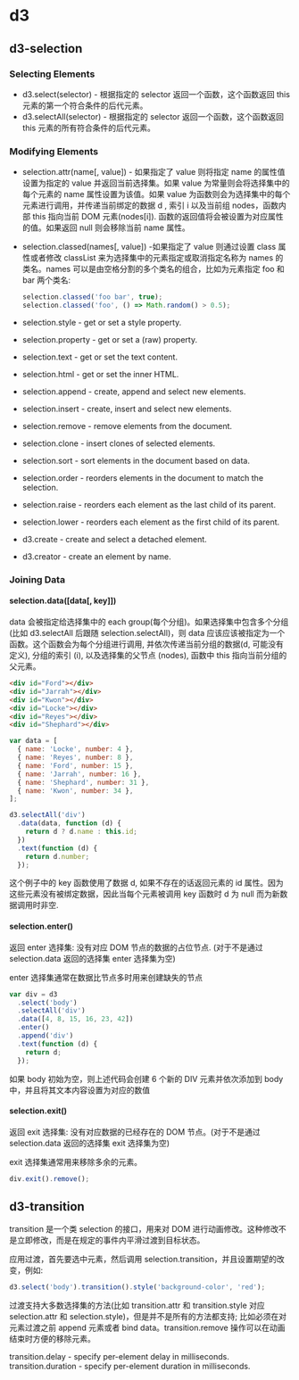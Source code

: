 # d3

## d3-selection

### Selecting Elements

- d3.select(selector) - 根据指定的 selector 返回一个函数，这个函数返回 this 元素的第一个符合条件的后代元素。
- d3.selectAll(selector) - 根据指定的 selector 返回一个函数，这个函数返回 this 元素的所有符合条件的后代元素。

### Modifying Elements

- selection.attr(name[, value]) - 如果指定了 value 则将指定 name 的属性值设置为指定的 value 并返回当前选择集。如果 value 为常量则会将选择集中的每个元素的 name 属性设置为该值。如果 value 为函数则会为选择集中的每个元素进行调用，并传递当前绑定的数据 d , 索引 i 以及当前组 nodes，函数内部 this 指向当前 DOM 元素(nodes[i]). 函数的返回值将会被设置为对应属性的值。如果返回 null 则会移除当前 name 属性。
- selection.classed(names[, value]) -如果指定了 value 则通过设置 class 属性或者修改 classList 来为选择集中的元素指定或取消指定名称为 names 的类名。names 可以是由空格分割的多个类名的组合，比如为元素指定 foo 和 bar 两个类名:

  ```js
  selection.classed('foo bar', true);
  selection.classed('foo', () => Math.random() > 0.5);
  ```

- selection.style - get or set a style property.
- selection.property - get or set a (raw) property.
- selection.text - get or set the text content.
- selection.html - get or set the inner HTML.
- selection.append - create, append and select new elements.
- selection.insert - create, insert and select new elements.
- selection.remove - remove elements from the document.
- selection.clone - insert clones of selected elements.
- selection.sort - sort elements in the document based on data.
- selection.order - reorders elements in the document to match the selection.
- selection.raise - reorders each element as the last child of its parent.
- selection.lower - reorders each element as the first child of its parent.
- d3.create - create and select a detached element.
- d3.creator - create an element by name.

### Joining Data

#### selection.data([data[, key]])

data 会被指定给选择集中的 each group(每个分组)。如果选择集中包含多个分组(比如 d3.selectAll 后跟随 selection.selectAll)，则 data 应该应该被指定为一个函数。这个函数会为每个分组进行调用, 并依次传递当前分组的数据(d, 可能没有定义), 分组的索引 (i), 以及选择集的父节点 (nodes), 函数中 this 指向当前分组的父元素。

```html
<div id="Ford"></div>
<div id="Jarrah"></div>
<div id="Kwon"></div>
<div id="Locke"></div>
<div id="Reyes"></div>
<div id="Shephard"></div>
```

```js
var data = [
  { name: 'Locke', number: 4 },
  { name: 'Reyes', number: 8 },
  { name: 'Ford', number: 15 },
  { name: 'Jarrah', number: 16 },
  { name: 'Shephard', number: 31 },
  { name: 'Kwon', number: 34 },
];

d3.selectAll('div')
  .data(data, function (d) {
    return d ? d.name : this.id;
  })
  .text(function (d) {
    return d.number;
  });
```

这个例子中的 key 函数使用了数据 d, 如果不存在的话返回元素的 id 属性。因为这些元素没有被绑定数据，因此当每个元素被调用 key 函数时 d 为 null 而为新数据调用时非空.

#### selection.enter()

返回 enter 选择集: 没有对应 DOM 节点的数据的占位节点. (对于不是通过 selection.data 返回的选择集 enter 选择集为空)

enter 选择集通常在数据比节点多时用来创建缺失的节点

```js
var div = d3
  .select('body')
  .selectAll('div')
  .data([4, 8, 15, 16, 23, 42])
  .enter()
  .append('div')
  .text(function (d) {
    return d;
  });
```

如果 body 初始为空，则上述代码会创建 6 个新的 DIV 元素并依次添加到 body 中，并且将其文本内容设置为对应的数值

#### selection.exit()

返回 exit 选择集: 没有对应数据的已经存在的 DOM 节点。(对于不是通过 selection.data 返回的选择集 exit 选择集为空)

exit 选择集通常用来移除多余的元素。

```js
div.exit().remove();
```

## d3-transition

transition 是一个类 selection 的接口，用来对 DOM 进行动画修改。这种修改不是立即修改，而是在规定的事件内平滑过渡到目标状态。

应用过渡，首先要选中元素，然后调用 selection.transition，并且设置期望的改变，例如:

```js
d3.select('body').transition().style('background-color', 'red');
```

过渡支持大多数选择集的方法(比如 transition.attr 和 transition.style 对应 selection.attr 和 selection.style)，但是并不是所有的方法都支持; 比如必须在对元素过渡之前 append 元素或者 bind data。transition.remove 操作可以在动画结束时方便的移除元素。

transition.delay - specify per-element delay in milliseconds.
transition.duration - specify per-element duration in milliseconds.
